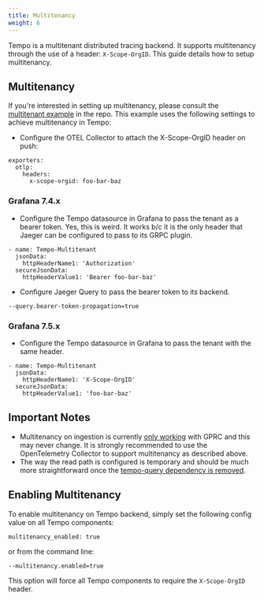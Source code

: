 ```yaml
---
title: Multitenancy
weight: 6
---
```


Tempo is a multitenant distributed tracing backend. It supports multitenancy through the use
of a header: `X-Scope-OrgID`. This guide details how to setup multitenancy.

## Multitenancy

If you're interested in setting up multitenancy, please consult the [multitenant example](https://github.com/grafana/tempo/tree/main/example/docker-compose/docker-compose.multitenant.yaml)
in the repo. This example uses the following settings to achieve multitenancy in Tempo:

- Configure the OTEL Collector to attach the X-Scope-OrgID header on push:
```
exporters:
  otlp:
    headers:
      x-scope-orgid: foo-bar-baz
```

### Grafana 7.4.x
- Configure the Tempo datasource in Grafana to pass the tenant as a bearer token. Yes, this is weird. It works b/c it is the only header that Jaeger can be configured to pass to its GRPC plugin.
```
- name: Tempo-Multitenant
  jsonData:
    httpHeaderName1: 'Authorization'
  secureJsonData:
    httpHeaderValue1: 'Bearer foo-bar-baz'
```
- Configure Jaeger Query to pass the bearer token to its backend.
```
--query.bearer-token-propagation=true
```

### Grafana 7.5.x
- Configure the Tempo datasource in Grafana to pass the tenant with the same header.
```
- name: Tempo-Multitenant
  jsonData:
    httpHeaderName1: 'X-Scope-OrgID'
  secureJsonData:
    httpHeaderValue1: 'foo-bar-baz'
```

## Important Notes

- Multitenancy on ingestion is currently [only working](https://github.com/grafana/tempo/issues/495) with GPRC and this may never change. It is strongly recommended to use the OpenTelemetry Collector to support multitenancy as described above.
- The way the read path is configured is temporary and should be much more straightforward once the [tempo-query dependency is removed](https://github.com/grafana/tempo/issues/382).

## Enabling Multitenancy
To enable multitenancy on Tempo backend, simply set the following config value on all Tempo components:
```
multitenancy_enabled: true
```

or from the command line:
```
--multitenancy.enabled=true
```

This option will force all Tempo components to require the `X-Scope-OrgID` header.
